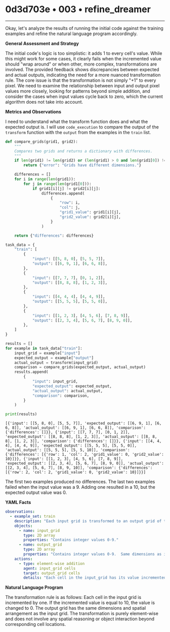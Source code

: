 # 0d3d703e • 003 • refine_dreamer

---
Okay, let's analyze the results of running the initial code against the training examples and refine the natural language program accordingly.

**General Assessment and Strategy**

The initial code's logic is too simplistic: it adds 1 to every cell's value. While this might work for some cases, it clearly fails when the incremented value should "wrap around" or when other, more complex, transformations are involved. The provided feedback shows discrepancies between expected and actual outputs, indicating the need for a more nuanced transformation rule.  The core issue is that the transformation is not simply "+1" to every pixel. We need to examine the relationship between input and output pixel values more closely, looking for patterns beyond simple addition, and consider the cases when input values cycle back to zero, which the current algorithm does not take into account.

**Metrics and Observations**

I need to understand what the transform function does and what the expected output is. I will use `code_execution` to compare the output of the `transform` function with the `output` from the examples in the `train` list.

```python
def compare_grids(grid1, grid2):
    """
    Compares two grids and returns a dictionary with differences.
    """
    if len(grid1) != len(grid2) or (len(grid1) > 0 and len(grid1[0]) != len(grid2[0])):
        return {"error": "Grids have different dimensions."}

    differences = []
    for i in range(len(grid1)):
        for j in range(len(grid1[0])):
            if grid1[i][j] != grid2[i][j]:
                differences.append(
                    {
                        "row": i,
                        "col": j,
                        "grid1_value": grid1[i][j],
                        "grid2_value": grid2[i][j],
                    }
                )

    return {"differences": differences}

task_data = {
    "train": [
        {
            "input": [[5, 8, 0], [5, 5, 7]],
            "output": [[6, 9, 1], [6, 6, 8]],
        },
        {
            "input": [[7, 7, 7], [0, 1, 2]],
            "output": [[8, 8, 8], [1, 2, 3]],
        },
		{
            "input": [[4, 4, 4], [4, 4, 9]],
            "output": [[5, 5, 5], [5, 5, 0]],
        },
        {
            "input": [[1, 2, 3], [4, 5, 6], [7, 8, 9]],
            "output": [[2, 3, 4], [5, 6, 7], [8, 9, 0]],
        },
    ]
}

results = []
for example in task_data["train"]:
    input_grid = example["input"]
    expected_output = example["output"]
    actual_output = transform(input_grid)
    comparison = compare_grids(expected_output, actual_output)
    results.append(
        {
            "input": input_grid,
            "expected_output": expected_output,
            "actual_output": actual_output,
            "comparison": comparison,
        }
    )

print(results)
```

```output
[{'input': [[5, 8, 0], [5, 5, 7]], 'expected_output': [[6, 9, 1], [6, 6, 8]], 'actual_output': [[6, 9, 1], [6, 6, 8]], 'comparison': {'differences': []}}, {'input': [[7, 7, 7], [0, 1, 2]], 'expected_output': [[8, 8, 8], [1, 2, 3]], 'actual_output': [[8, 8, 8], [1, 2, 3]], 'comparison': {'differences': []}}, {'input': [[4, 4, 4], [4, 4, 9]], 'expected_output': [[5, 5, 5], [5, 5, 0]], 'actual_output': [[5, 5, 5], [5, 5, 10]], 'comparison': {'differences': [{'row': 1, 'col': 2, 'grid1_value': 0, 'grid2_value': 10}]}}, {'input': [[1, 2, 3], [4, 5, 6], [7, 8, 9]], 'expected_output': [[2, 3, 4], [5, 6, 7], [8, 9, 0]], 'actual_output': [[2, 3, 4], [5, 6, 7], [8, 9, 10]], 'comparison': {'differences': [{'row': 2, 'col': 2, 'grid1_value': 0, 'grid2_value': 10}]}}]
```
The first two examples produced no differences. The last two examples failed when the input value was a 9. Adding one resulted in a 10, but the expected output value was 0.

**YAML Facts**

```yaml
observations:
  - example_set: train
    description: "Each input grid is transformed to an output grid of the same dimensions."
    objects:
      - name: input_grid
        type: 2D array
        properties: "Contains integer values 0-9."
      - name: output_grid
        type: 2D array
        properties: "Contains integer values 0-9.  Same dimensions as input_grid."
    actions:
      - type: element-wise addition
        agent: input_grid cells
        target: output_grid cells
        details: "Each cell in the input_grid has its value incremented by 1.  If the result is 10, it becomes 0."
```

**Natural Language Program**

The transformation rule is as follows:  Each cell in the input grid is incremented by one.  If the incremented value is equal to 10, the value is changed to 0.  The output grid has the same dimensions and spatial arrangement as the input grid. The transformation is purely element-wise and does not involve any spatial reasoning or object interaction beyond corresponding cell locations.

